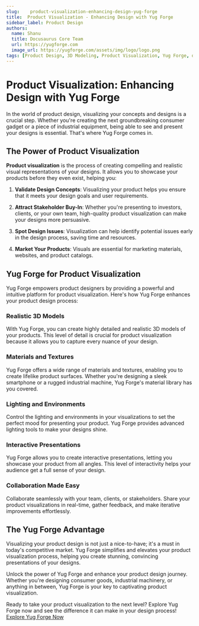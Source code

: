```yaml
---
slug:    product-visualization-enhancing-design-yug-forge
title:  Product Visualization - Enhancing Design with Yug Forge
sidebar_label: Product Design
authors:
  name: Shanu
  title: Docusaurus Core Team
  url: https://yugforge.com
  image_url: https://yugforge.com/assets/img/logo/logo.png
tags: [Product Design, 3D Modeling, Product Visualization, Yug Forge, docusaurus]
---
```


# Product Visualization: Enhancing Design with Yug Forge

In the world of product design, visualizing your concepts and designs is a crucial step. Whether you're creating the next groundbreaking consumer gadget or a piece of industrial equipment, being able to see and present your designs is essential. That's where Yug Forge comes in.

## The Power of Product Visualization

**Product visualization** is the process of creating compelling and realistic visual representations of your designs. It allows you to showcase your products before they even exist, helping you:

1. **Validate Design Concepts**: Visualizing your product helps you ensure that it meets your design goals and user requirements.

2. **Attract Stakeholder Buy-In**: Whether you're presenting to investors, clients, or your own team, high-quality product visualization can make your designs more persuasive.

3. **Spot Design Issues**: Visualization can help identify potential issues early in the design process, saving time and resources.

4. **Market Your Products**: Visuals are essential for marketing materials, websites, and product catalogs.

## Yug Forge for Product Visualization

Yug Forge empowers product designers by providing a powerful and intuitive platform for product visualization. Here's how Yug Forge enhances your product design process:

### Realistic 3D Models

With Yug Forge, you can create highly detailed and realistic 3D models of your products. This level of detail is crucial for product visualization because it allows you to capture every nuance of your design.

### Materials and Textures

Yug Forge offers a wide range of materials and textures, enabling you to create lifelike product surfaces. Whether you're designing a sleek smartphone or a rugged industrial machine, Yug Forge's material library has you covered.

### Lighting and Environments

Control the lighting and environments in your visualizations to set the perfect mood for presenting your product. Yug Forge provides advanced lighting tools to make your designs shine.

### Interactive Presentations

Yug Forge allows you to create interactive presentations, letting you showcase your product from all angles. This level of interactivity helps your audience get a full sense of your design.

### Collaboration Made Easy

Collaborate seamlessly with your team, clients, or stakeholders. Share your product visualizations in real-time, gather feedback, and make iterative improvements effortlessly.

## The Yug Forge Advantage

Visualizing your product design is not just a nice-to-have; it's a must in today's competitive market. Yug Forge simplifies and elevates your product visualization process, helping you create stunning, convincing presentations of your designs.

Unlock the power of Yug Forge and enhance your product design journey. Whether you're designing consumer goods, industrial machinery, or anything in between, Yug Forge is your key to captivating product visualization.

Ready to take your product visualization to the next level? Explore Yug Forge now and see the difference it can make in your design process! [Explore Yug Forge Now](https://www.yugforge.com)
